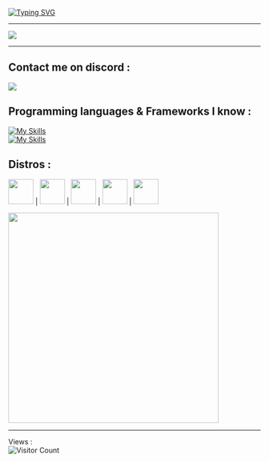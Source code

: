 [![Typing SVG](https://readme-typing-svg.demolab.com?font=Courgette&size=30&duration=3500&pause=800&color=F5E0DC&width=435&lines=Welcome+to+my+page++%F0%9F%8D%A5)](https://git.io/typing-svg)

---

<img src="https://giffiles.alphacoders.com/215/215985.gif">

---

## Contact me on discord :
<img src="https://discord.c99.nl/widget/theme-2/1330555769304776704.png">

## Programming languages & Frameworks I know :
[![My Skills](https://skillicons.dev/icons?i=html,css,sass,js,c,cpp,php)](https://skillicons.dev)</br>
[![My Skills](https://skillicons.dev/icons?i=nodejs,vuejs,nextjs,react,electron,symfony,tailwind)](https://skillicons.dev)

## Distros :
<p>
<img src="https://upload.wikimedia.org/wikipedia/commons/3/35/Tux.svg" height=50px width=50px> | 
<img src="https://upload.wikimedia.org/wikipedia/commons/9/9a/Xubuntu_Icon.svg" height=50px width=50px> | 
<img src="https://duckduckgo.com/i/3a8cda34.png" height=50px width=50px> | 
<img src="https://cdn.icon-icons.com/icons2/1508/PNG/512/distributorlogoarchlinux_103805.png" height=50px width=50px> | 
<img src="https://upload.wikimedia.org/wikipedia/commons/3/3f/Fedora_logo.svg" height=50px width=50px>
</p>

<img src="https://github-readme-stats.vercel.app/api/top-langs/?username=gwgo&layout=compact&theme=gotham" length="100" width="420">

---
Views :</br>
![Visitor Count](https://profile-counter.glitch.me/gwgo/count.svg)
